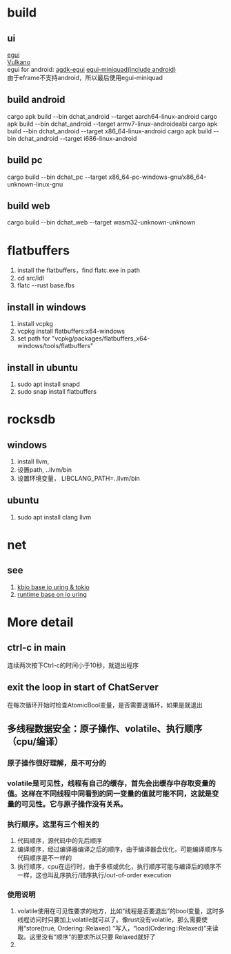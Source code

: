 # build

## ui
[egui](https://github.com/emilk/egui)  
[Vulkano](https://github.com/vulkano-rs/vulkano)  
egui for android: [agdk-egui](https://github.com/rib/agdk-rust/tree/main/examples/agdk-egui)
[egui-miniquad(include android)](https://github.com/not-fl3/egui-miniquad)  
由于eframe不支持android，所以最后使用egui-miniquad  

## build android

cargo apk build --bin dchat_android --target aarch64-linux-android
cargo apk build --bin dchat_android --target armv7-linux-androideabi
cargo apk build --bin dchat_android --target x86_64-linux-android
cargo apk build --bin dchat_android --target i686-linux-android

## build pc

cargo build --bin dchat_pc --target x86_64-pc-windows-gnu/x86_64-unknown-linux-gnu

## build web

cargo build --bin dchat_web --target wasm32-unknown-unknown

# flatbuffers

1. install the flatbuffers，find flatc.exe in path
2. cd src/idl
3. flatc --rust base.fbs

## install in windows

1. install vcpkg
2. vcpkg install flatbuffers:x64-windows
3. set path for "vcpkg/packages/flatbuffers_x64-windows/tools/flatbuffers"

## install in ubuntu

1. sudo apt install snapd
2. sudo snap install flatbuffers

# rocksdb

## windows

1. install llvm,
2. 设置path, ..llvm/bin
3. 设置环境变量， LIBCLANG_PATH=..llvm/bin

## ubuntu

1. sudo apt install clang llvm

# net

## see

1. [kbio base io uring & tokio](https://github.com/KuiBaDB/kbio)
2. [runtime base on io uring](https://github.com/bytedance/monoio)

# More detail

## ctrl-c in main

连续两次按下Ctrl-c的时间小于10秒，就退出程序

## exit the loop in start of ChatServer

在每次循环开始时检查AtomicBool变量，是否需要退循环，如果是就退出

## 多线程数据安全：原子操作、volatile、执行顺序（cpu/编译）

### 原子操作很好理解，是不可分的

### volatile是可见性，线程有自己的缓存，首先会出缓存中存取变量的值。这样在不同线程中同看到的同一变量的值就可能不同，这就是变量的可见性。它与原子操作没有关系。

### 执行顺序。这里有三个相关的

1. 代码顺序，源代码中的先后顺序
2. 编译顺序，经过编译器编译之后的顺序，由于编译器会优化，可能编译顺序与代码顺序是不一样的
3. 执行顺序，cpu在运行时，由于多核或优化，执行顺序可能与编译后的顺序不一样，这也叫乱序执行/错序执行/out-of-order execution

### 使用说明

1. volatile使用在可见性要求的地方，比如“线程是否要退出”的bool变量，这时多线程访问时只要加上volatile就可以了。像rust没有volatile，那么需要使用“store(true, Ordering::Relaxed)
   ”写入，“load(Ordering::Relaxed)”来读取。这里没有“顺序”的要求所以只要 Relaxed就好了
2. 

